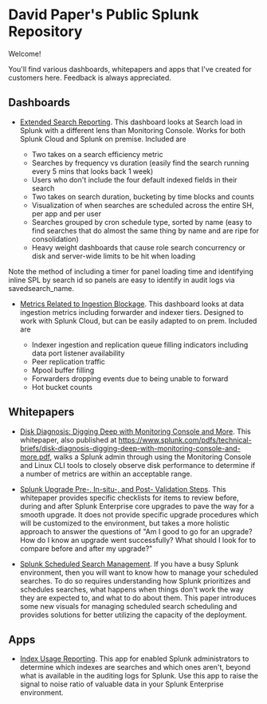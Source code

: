 # David Paper's Public Splunk Repository

Welcome! 

You'll find various dashboards, whitepapers and apps that I've created for customers here. Feedback is always appreciated.

## Dashboards

* [Extended Search Reporting](https://github.com/dpaper-splunk/public/blob/master/dashboards/extended_search_reporting.xml). This dashboard looks at Search load in Splunk with a different lens than Monitoring Console. Works for both Splunk Cloud and Splunk on premise. Included are 

  * Two takes on a search efficiency metric
  * Searches by frequency vs duration (easily find the search running every 5 mins that looks back 1 week)
  * Users who don't include the four default indexed fields in their search
  * Two takes on search duration, bucketing by time blocks and counts
  * Visualization of when searches are scheduled across the entire SH, per app and per user
  * Searches grouped by cron schedule type, sorted by name (easy to find searches that do almost the same thing by name and are ripe for consolidation)
  * Heavy weight dashboards that cause role search concurrency or disk and server-wide limits to be hit when loading

Note the method of including a timer for panel loading time and identifying inline SPL by search id so panels are easy to identify in audit logs via savedsearch_name.
  
* [Metrics Related to Ingestion Blockage](https://github.com/dpaper-splunk/public/blob/master/dashboards/metrics_related_to_ingestion_blockage.xml). This dashboard looks at data ingestion metrics including forwarder and indexer tiers. Designed to work with Splunk Cloud, but can be easily adapted to on prem. Included are

  * Indexer ingestion and replication queue filling indicators including data port listener availability
  * Peer replication traffic
  * Mpool buffer filling
  * Forwarders dropping events due to being unable to forward
  * Hot bucket counts

## Whitepapers

* [Disk Diagnosis: Digging Deep with Monitoring Console and More](https://github.com/dpaper-splunk/public/blob/master/whitepapers/Digging%20Deep%20into%20Disk%20Diagnoses.pdf). This whitepaper, also published at https://www.splunk.com/pdfs/technical-briefs/disk-diagnosis-digging-deep-with-monitoring-console-and-more.pdf, walks a Splunk admin through using the Monitoring Console and Linux CLI tools to closely observe disk performance to determine if a number of metrics are within an acceptable range. 

* [Splunk Upgrade Pre-, In-situ-, and Post- Validation Steps](https://github.com/dpaper-splunk/public/blob/master/whitepapers/Upgrade%20pre-%2C%20in-situ-%2C%20and%20post-%20validation%20steps.pdf). This whitepaper provides specific checklists for items to review before, during and after Splunk Enterprise core upgrades to pave the way for a smooth upgrade. It does not provide specific upgrade procedures which will be customized to the environment, but takes a more holistic approach to answer the questions of "Am I good to go for an upgrade? How do I know an upgrade went successfully? What should I look for to compare before and after my upgrade?"

* [Splunk Scheduled Search Management](https://github.com/dpaper-splunk/public/blob/master/whitepapers/Splunk%20Scheduled%20Search%20Management.pdf). If you have a busy Splunk environment, then you will want to know how to manage your scheduled searches. To do so requires understanding how Splunk prioritizes and schedules searches, what happens when things don't work the way they are expected to, and what to do about them. This paper introduces some new visuals for managing scheduled search scheduling and provides solutions for better utilizing the capacity of the deployment.

## Apps

* [Index Usage Reporting](https://github.com/dpaper-splunk/public/tree/master/apps/IUR). This app for enabled Splunk administrators to determine which indexes are searches and which ones aren't, beyond what is available in the auditing logs for Splunk. Use this app to raise the signal to noise ratio of valuable data in your Splunk Enterprise environment.
